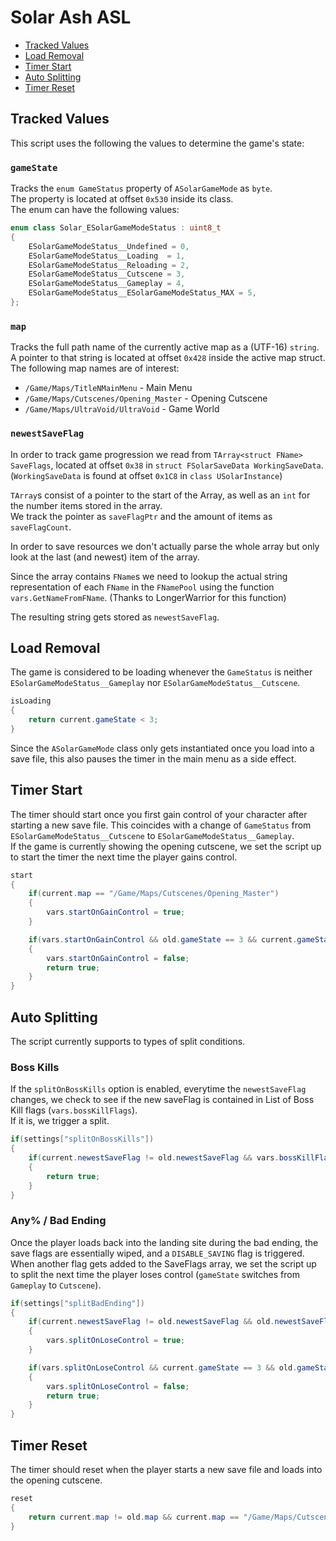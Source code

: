 # Solar Ash ASL

- [Tracked Values](#tracked-values)
- [Load Removal](#load-removal)
- [Timer Start](#timer-start)
- [Auto Splitting](#auto-splitting)
- [Timer Reset](#timer-reset)

## Tracked Values

This script uses the following the values to determine the game's state:

### `gameState`  
Tracks the `enum GameStatus` property of `ASolarGameMode` as `byte`.  
The property is located at offset `0x530` inside its class.  
The enum can have the following values:  
```c++
enum class Solar_ESolarGameModeStatus : uint8_t
{
	ESolarGameModeStatus__Undefined = 0,
	ESolarGameModeStatus__Loading  = 1,
	ESolarGameModeStatus__Reloading = 2,
	ESolarGameModeStatus__Cutscene = 3,
	ESolarGameModeStatus__Gameplay = 4,
	ESolarGameModeStatus__ESolarGameModeStatus_MAX = 5,
};
```  

### `map`  
Tracks the full path name of the currently active map as a (UTF-16) `string`.  
A pointer to that string is located at offset `0x428` inside the active map struct.  
The following map names are of interest:
- `/Game/Maps/TitleNMainMenu` - Main Menu
- `/Game/Maps/Cutscenes/Opening_Master` - Opening Cutscene
- `/Game/Maps/UltraVoid/UltraVoid` - Game World

### `newestSaveFlag`
In order to track game progression we read from `TArray<struct FName> SaveFlags`, located at offset `0x38` in `struct FSolarSaveData WorkingSaveData`.  
(`WorkingSaveData` is found at offset `0x1C8` in `class USolarInstance`)


`TArray`s consist of a pointer to the start of the Array, as well as an `int` for the number items stored in the array.  
We track the pointer as `saveFlagPtr` and the amount of items as `saveFlagCount`.


In order to save resources we don't actually parse the whole array but only look at the last (and newest) item of the array.


Since the array contains `FName`s we need to lookup the actual string representation of each `FName` in the `FNamePool` using the function `vars.GetNameFromFName`. (Thanks to LongerWarrior for this function)  

The resulting string gets stored as `newestSaveFlag`.

## Load Removal
The game is considered to be loading whenever the `GameStatus` is neither `ESolarGameModeStatus__Gameplay` nor `ESolarGameModeStatus__Cutscene`.
```c#
isLoading
{
    return current.gameState < 3;
}
```
Since the `ASolarGameMode` class only gets instantiated once you load into a save file, this also pauses the timer in the main menu as a side effect.

## Timer Start
The timer should start once you first gain control of your character after starting a new save file. This coincides with a change of `GameStatus` from `ESolarGameModeStatus__Cutscene` to `ESolarGameModeStatus__Gameplay`.  
If the game is currently showing the opening cutscene, we set the script up to start the timer the next time the player gains control.
```c#
start
{
    if(current.map == "/Game/Maps/Cutscenes/Opening_Master")
    {
        vars.startOnGainControl = true;
    }

    if(vars.startOnGainControl && old.gameState == 3 && current.gameState == 4)
    {
        vars.startOnGainControl = false;
        return true;
    }
}
```

## Auto Splitting
The script currently supports to types of split conditions.

### Boss Kills
If the `splitOnBossKills` option is enabled, everytime the `newestSaveFlag` changes, we check to see if the new saveFlag is contained in List of Boss Kill flags (`vars.bossKillFlags`).  
If it is, we trigger a split.
```c#
if(settings["splitOnBossKills"])
{
    if(current.newestSaveFlag != old.newestSaveFlag && vars.bossKillFlags.Contains(current.newestSaveFlag))
    {
        return true;
    }
}
```

### Any% / Bad Ending
Once the player loads back into the landing site during the bad ending, the save flags are essentially wiped, and a `DISABLE_SAVING` flag is triggered.  
When another flag gets added to the SaveFlags array, we set the script up to split the next time the player loses control (`gameState` switches from `Gameplay` to `Cutscene`).
```c#
if(settings["splitBadEnding"])
{
    if(current.newestSaveFlag != old.newestSaveFlag && old.newestSaveFlag == "DISABLE_SAVING" && current.saveFlagCount == 2)
    {
        vars.splitOnLoseControl = true;
    }

    if(vars.splitOnLoseControl && current.gameState == 3 && old.gameState == 4)
    {
        vars.splitOnLoseControl = false;
        return true;
    }
}
```


## Timer Reset
The timer should reset when the player starts a new save file and loads into the opening cutscene.
```c#
reset
{
    return current.map != old.map && current.map == "/Game/Maps/Cutscenes/Opening_Master";
}
```
